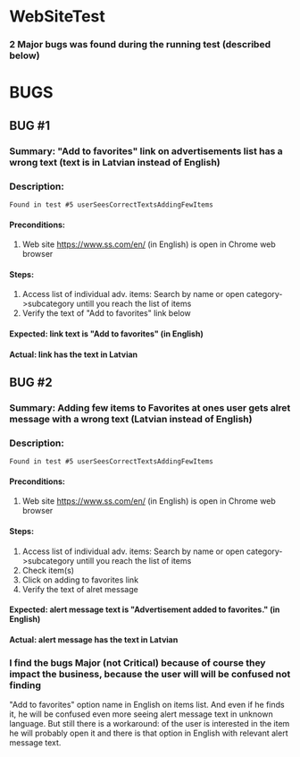 # WebSiteTest
### 2 Major bugs was found during the running test (described below)

# BUGS


## BUG #1 
### Summary: "Add to favorites" link on advertisements list has a wrong text (text is in Latvian instead of English)

### Description: 
    Found in test #5 userSeesCorrectTextsAddingFewItems

#### Preconditions:
1. Web site https://www.ss.com/en/ (in English) is open in Chrome web browser

#### Steps:
1. Access list of individual adv. items:
Search by name or open category->subcategory untill you reach the list of items
2. Verify the text of "Add to favorites" link below
#### Expected: link text is "Add to favorites" (in English)
#### Actual: link has the text in Latvian


## BUG #2 
### Summary: Adding few items to Favorites at ones user gets alret message with a wrong text (Latvian instead of English)

### Description: 
    Found in test #5 userSeesCorrectTextsAddingFewItems

#### Preconditions:
1. Web site https://www.ss.com/en/ (in English) is open in Chrome web browser

#### Steps:
1. Access list of individual adv. items:
Search by name or open category->subcategory untill you reach the list of items
2. Check item(s)
3. Click on adding to favorites link
4. Verify the text of alret message
#### Expected: alert message text is "Advertisement added to favorites." (in English)
#### Actual: alert message has the text in Latvian

### I find the bugs Major (not Critical) because of course they impact the business, because the user will will be confused not finding 
"Add to favorites" option name in English on items list. And even if he finds it, he will be confused even more seeing alert message
text in unknown language. But still there is a workaround: of the user is interested in the item he will probably open it and there is
that option in English with relevant alert message text.
